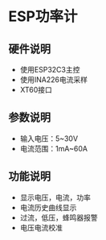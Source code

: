 # ESP功率计
## 硬件说明
- 使用ESP32C3主控
- 使用INA226电流采样
- XT60接口
## 参数说明
- 输入电压：5~30V
- 电流范围：1mA~60A
## 功能说明
- 显示电压，电流，功率
- 电流历史曲线显示
- 过流，低压，蜂鸣器报警
- 电压电流校准
